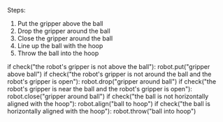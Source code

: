 

Steps:
1. Put the gripper above the ball
2. Drop the gripper around the ball
3. Close the gripper around the ball
4. Line up the ball with the hoop
5. Throw the ball into the hoop

if check("the robot's gripper is not above the ball"):
    robot.put("gripper above ball")
if check("the robot's gripper is not around the ball and the robot's gripper is open"):
    robot.drop("gripper around ball")
if check("the robot's gripper is near the ball and the robot's gripper is open"):
    robot.close("gripper around ball")
if check("the ball is not horizontally aligned with the hoop"):
    robot.align("ball to hoop")
if check("the ball is horizontally aligned with the hoop"):
    robot.throw("ball into hoop")